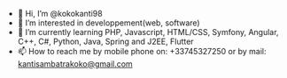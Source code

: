 - 👋 Hi, I’m @kokokanti98
- 👀 I’m interested in developpement(web, software)
- 🌱 I’m currently learning PHP, Javascript, HTML/CSS, Symfony, Angular, C++, C#, Python, Java, Spring and J2EE, Flutter
- 📫 How to reach me by mobile phone on: +33745327250 or by mail: kantisambatrakoko@gmail.com

<!---
kokokanti98/kokokanti98 is a ✨ special ✨ repository because its `README.md` (this file) appears on your GitHub profile.
You can click the Preview link to take a look at your changes.
--->
